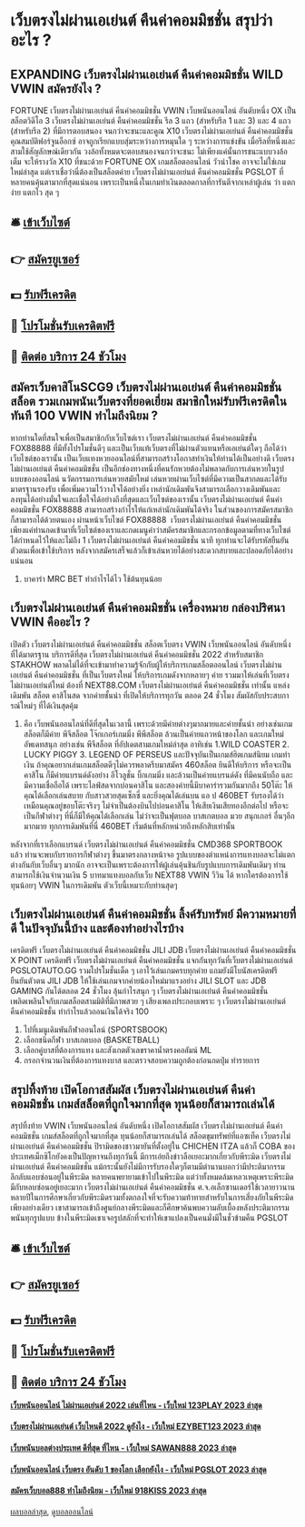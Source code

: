 # เว็บตรงไม่ผ่านเอเย่นต์ คืนค่าคอมมิชชั่น สรุปว่าอะไร ?
## EXPANDING เว็บตรงไม่ผ่านเอเย่นต์ คืนค่าคอมมิชชั่น WILD VWIN สมัครยังไง ?
FORTUNE เว็บตรงไม่ผ่านเอเย่นต์ คืนค่าคอมมิชชั่น VWIN เว็บพนันออนไลน์ อันดับหนึ่ง OX เป็นสล็อตวิดีโอ 3 เว็บตรงไม่ผ่านเอเย่นต์ คืนค่าคอมมิชชั่น รีล 3 แถว (สำหรับรีล 1 และ 3) และ 4 แถว (สำหรับรีล 2) ที่มีการตอบสนอง จนกว่าจะชนะและคูณ X10 เว็บตรงไม่ผ่านเอเย่นต์ คืนค่าคอมมิชชั่น คุณสมบัติฟอร์จูนอ็อกซ์ อาจถูกเรียกแบบสุ่มระหว่างการหมุนใด ๆ ระหว่างการแข่งขัน เมื่อรีลที่หนึ่งและสามใช้สัญลักษณ์เดียวกัน วงล้อทั้งหมดจะตอบสนองจนกว่าจะชนะ ไม่เพียงแค่นั้นการชนะแบบวงล้อเต็ม จะให้รางวัล X10 ที่ชนะด้วย
FORTUNE OX เกมสล็อตออนไลน์ วัวนำโชค อาจจะไม่ใช่เกมใหม่ล่าสุด แต่เราเชื่อว่านี่ต้องเป็นสล็อตค่าย เว็บตรงไม่ผ่านเอเย่นต์ คืนค่าคอมมิชชั่น PGSLOT ที่หลายคนคุ้นตามากที่สุดแน่นอน เพราะเป็นหนึ่งในเกมทำเงินตลอดกาลที่การันตีจากเหล่าผู้เล่น ว่า แตกง่าย แตกไว สุด ๆ

## 🛎 [เข้าเว็บไซต์](https://bit.ly/3SdLNi2)
## 👉 [สมัครยูเซอร์](https://bit.ly/3SdLNi2)
## 💵 [รับฟรีเครดิต](https://bit.ly/3dyRKHj)
## 👑 [โปรโมชั่นรับเครดิตฟรี](https://bit.ly/3dyRKHj)
## 📱 [ติดต่อ บริการ 24 ชัวโมง](https://bit.ly/3dyRKHj)

## สมัครเว็บคาสิโนSCG9 เว็บตรงไม่ผ่านเอเย่นต์ คืนค่าคอมมิชชั่น สล็อต รวมเกมพนันเว็บตรงที่ยอดเยี่ยม สมาชิกใหม่รับฟรีเครดิตในทันที 100 VWIN ทำไมถึงนิยม ?
หากท่านใดที่สนใจเพื่อเป็นสมาชิกกับเว็บไซต์เรา เว็บตรงไม่ผ่านเอเย่นต์ คืนค่าคอมมิชชั่น FOX88888 ที่มีทั้งโปรโมชั่นดีๆ และเป็นเว็บแท้เว็บตรงที่ไม่ผ่านตัวแทนหรือเอเย่นต์ใดๆ ถือได้ว่าเว็บไซต์ของเรานั้น เป็นเว็บแทงหวยออนไลน์ที่สามารถสร้างโอกาสทำเงินให้ท่านได้เป็นอย่างดี เว็บตรงไม่ผ่านเอเย่นต์ คืนค่าคอมมิชชั่น เป็นอีกช่องทางหนึ่งที่คนรักหวยต้องไม่พลาดกับการเล่นหวยในรูปแบบของออนไลน์ นวัตกรรมการเล่นหวยสมัยใหม่ เล่นหวยผ่านเว็บไซต์ที่มีความเป็นสากลและได้รับมาตรฐานรองรับ เพื่อเพิ่มความไว้วางใจได้อย่างยิ่ง เหล่านักเดิมพันจึงสามารถเลือกวางเดิมพันและลงทุนได้อย่างมั่นใจและเชื่อใจได้อย่างถึงที่สุดและเว็บไซต์ของเรานั้น เว็บตรงไม่ผ่านเอเย่นต์ คืนค่าคอมมิชชั่น FOX88888 สามารถสร้างกำไรให้แก่เหล่านักเดิมพันได้จริง ในส่วนของการสมัครสมาชิกก็สามารถได้ด้วยตนเอง ผ่านหน้าเว็บไซต์ FOX88888  เว็บตรงไม่ผ่านเอเย่นต์ คืนค่าคอมมิชชั่น เพียงแค่ท่านกดเข้ามาที่เว็บไซต์ของเราและกดเมนูคำว่าสมัครสมาชิกและกรอกข้อมูลตามที่ทางเว็บไซต์ได้กำหนดไว้ให้และไม่ถึง 1 เว็บตรงไม่ผ่านเอเย่นต์ คืนค่าคอมมิชชั่น นาที ทุกท่านจะได้รับรหัสยืนยันตัวตนเพื่อเข้าใช้บริการ หลังจากสมัครเสร็จแล้วก็เข้าเล่นหวยได้อย่างสะดวกสบายและปลอดภัยได้อย่างแน่นอน
1. บาคาร่า MRC BET ทำกำไรได้ไว ใช้ต้นทุนน้อย

## เว็บตรงไม่ผ่านเอเย่นต์ คืนค่าคอมมิชชั่น เครื่องหมาย กล่องปริศนา VWIN คืออะไร ?
เปิดตัว เว็บตรงไม่ผ่านเอเย่นต์ คืนค่าคอมมิชชั่น สล็อตเว็บตรง VWIN เว็บพนันออนไลน์ อันดับหนึ่ง ที่ได้มาตรฐาน บริการดีที่สุด เว็บตรงไม่ผ่านเอเย่นต์ คืนค่าคอมมิชชั่น 2022 สำหรับสมาชิก STAKHOW พลาดไม่ได้ที่จะเข้ามาทำความรู้จักกับผู้ให้บริการเกมสล็อตออนไลน์ เว็บตรงไม่ผ่านเอเย่นต์ คืนค่าคอมมิชชั่น ที่เป็นเว็บตรงใหม่ ให้บริการเกมดังจากหลายๆ ค่าย รวมมาให้เล่นที่เว็บตรงไม่ผ่านเอเย่นต์ใหม่ ต้องที่ NEXT88.COM เว็บตรงไม่ผ่านเอเย่นต์ คืนค่าคอมมิชชั่น เท่านั้น แหล่งเดิมพัน สล็อต คาสิโนสด จากค่ายชั้นนำ ที่เปิดให้บริการทุกวัน ตลอด 24 ชั่วโมง สัมผัสกับประสบการณ์ใหม่ๆ ที่ได้เงินสุดคุ้ม
1. คือ เว็บพนันออนไลน์ที่ดีที่สุดในเวลานี้ เพราะด้วยมีค่ายต่างๆมากมายและค่ายชั้นนำ อย่างเช่นเกมสล็อตก็มีค่าย พีจีสล็อต โจ๊กเกอร์เกมมิ่ง พีพีสล็อต ล้วนเป็นค่ายแถวหน้าของโลก และเกมใหม่อัพเดทสนุก อย่างเช่น พีจีสล็อต ที่อัปเดตสามเกมใหม่ล่าสุด อาทิเช่น 1.WILD COASTER 2. LUCKY PIGGY 3. LEGEND OF PERSEUS และปัจจุบันเป็นเกมส์ฮิตเกมส์นิยม เกมทำเงิน ถ้าคุณอยากเล่นเกมสล็อตดีๆไม่ควรพลาดรีบมาสมัคร 460สล็อต ยินดีให้บริการ หรือจะเป็นคาสิโน ก็มีค่ายแบรนด์ดังอย่าง อีโวลูชั่น บิ๊กเกมมิ่ง และล้วนเป็นค่ายแบรนด์ดัง ที่มีคนนับถือ และมีความเชื่อถือได้ เพราะไลฟ์สดจากบ่อนคาสิโน และสองค่ายนี้มีบาคาร่ารวมกันมากถึง 50โต๊ะ ให้คุณได้เลือกเล่นสบาย กับสาวสวยสุดเซ็กซี่ และยิ่งคุณได้เล่นบน แอ ป 460BET รับรองได้ว่าเหมือนคุณอยู่ขอบโต๊ะจริงๆ ไม่จำเป็นต้องบินไปบ่อนคาสิโน ให้เสียเงินเสียทองอีกต่อไป หรือจะเป็นกีฬาต่างๆ ที่นี่ก็มีให้คุณได้เลือกเล่น ไม่ว่าจะเป็นฟุตบอล บาสเกตบอล มวย สนุกเกอร์ อื่นๆอีกมากมาย ทุกการเดิมพันที่นี่ 460BET เริ่มต้นที่หลักหน่วยถึงหลักสิบเท่านั้น

หลังจากที่เราเลือกแบรนด์ เว็บตรงไม่ผ่านเอเย่นต์ คืนค่าคอมมิชชั่น CMD368 SPORTBOOK แล้ว ท่านจะพบกับรายการกีฬาต่างๆ ขึ้นมาตรงกลางหน้าจอ รูปแบบของตำแหน่งการแทงบอลจะไม่แตกต่างกันกับเว็บอื่นๆ มากนัก อาจจะเป็นเพราะต้องการให้ผู้เล่นคุ้นชินกับรูปแบบการเดิมพันเดิมๆ ท่านสามารถใช้เงินจำนวนเงิน 5 บาทมาแทงบอลกับเว็บ NEXT88 VWIN วีวิน ได้ หากใครต้องการใช้ทุนน้อยๆ VWIN ในการเดิมพัน ตัวเว็บนี้เหมาะกับท่านสุดๆ

## เว็บตรงไม่ผ่านเอเย่นต์ คืนค่าคอมมิชชั่น ลิ้งค์รับทรัพย์ มีความหมายที่ดี ในปัจจุบันนี้บ้าง และต้องทำอย่างไรบ้าง
เครดิตฟรี เว็บตรงไม่ผ่านเอเย่นต์ คืนค่าคอมมิชชั่น JILI JDB เว็บตรงไม่ผ่านเอเย่นต์ คืนค่าคอมมิชชั่น X POINT เครดิตฟรี เว็บตรงไม่ผ่านเอเย่นต์ คืนค่าคอมมิชชั่น แจกกันทุกวันที่เว็บตรงไม่ผ่านเอเย่นต์ PGSLOTAUTO.GG รวมโปรโมชั่นเด็ด ๆ เอาไว้เล่นเกมครบทุกค่าย แถมยังมีโบนัสเครดิตฟรี ยืนยันตัวตน JILI JDB ให้ใช้เล่นเกมจากค่ายน้องใหม่มาแรงอย่าง JILI SLOT และ JDB GAMING กันได้ตลอด 24 ชั่วโมง ลุ้นกำไรสนุก ๆ เว็บตรงไม่ผ่านเอเย่นต์ คืนค่าคอมมิชชั่น เพลิดเพลินใจกับเกมสล็อตสามมิติที่มีภาพสวย ๆ เสียงเพลงประกอบเพราะ ๆ เว็บตรงไม่ผ่านเอเย่นต์ คืนค่าคอมมิชชั่น ทำกำไรแล้วถอนเงินได้จริง 100
1. ไปที่เมนูเดิมพันกีฬาออนไลน์ (SPORTSBOOK)
2. เลือกชนิดกีฬา บาสเกตบอล (BASKETBALL)
3. เลือกคู่บาสที่ต้องการแทง และสังเกตตัวเลขราคาน้ำตรงคอลัมน์ ML
4. กรอกจำนวนเงินที่ต้องการแทงบาส และตรวจสอบความถูกต้องก่อนกดปุ่ม ทำรายการ

## สรุปทิ้งท้าย เปิดโอกาสสัมผัส เว็บตรงไม่ผ่านเอเย่นต์ คืนค่าคอมมิชชั่น เกมส์สล็อตที่ถูกใจมากที่สุด ทุนน้อยก็สามารถเล่นได้
สรุปทิ้งท้าย VWIN เว็บพนันออนไลน์ อันดับหนึ่ง เปิดโอกาสสัมผัส เว็บตรงไม่ผ่านเอเย่นต์ คืนค่าคอมมิชชั่น เกมส์สล็อตที่ถูกใจมากที่สุด ทุนน้อยก็สามารถเล่นได้ สล็อตขุมทรัพย์ที่แอซเท็ค เว็บตรงไม่ผ่านเอเย่นต์ คืนค่าคอมมิชชั่น ปิรามิดของชาวมายันที่ตั้งอยู่ใน CHICHEN ITZA แล้วก็ COBA ของประเทศเม็กซิโกยังคงเป็นปัญหาจนถึงทุกวันนี้ มีการเอ่ยถึงข่าวลือเยอะมากเกี่ยวกับพีระมิด เว็บตรงไม่ผ่านเอเย่นต์ คืนค่าคอมมิชชั่น แม้กระนั้นยังไม่มีการรับรองใดๆก็ตามมีตำนานบอกว่ามีประติมากรรมลึกลับแอบซ่อนอยู่ในพีระมิด หลายคนพยายามเข้าไปในพีระมิด แต่ว่าทั้งหมดล้มเหลวเหตุเพราะพีระมิดมีกับหลบซ่อนอยู่เยอะมาก เว็บตรงไม่ผ่านเอเย่นต์ คืนค่าคอมมิชชั่น ศ.จ.อเล็กซานเดอร์ใช้เวลายาวนานหลายปีในการศึกษาเกี่ยวกับพีระมิดรวมทั้งตกลงใจที่จะรับความท้าทายสำหรับในการเสี่ยงภัยในพีระมิดเพียงอย่างเดียว เขาสามารถเข้าถึงศูนย์กลางพีระมิดและก็ศึกษาค้นพบความลับเบื้องหลังประติมากรรม พนันทุกรูปแบบ ข้างในพีระมิดเขาเจอรูปสลักที่จะทำให้เขาแปลงเป็นคนมั่งมีในชั่วข้ามคืน PGSLOT

## 🛎 [เข้าเว็บไซต์](https://bit.ly/3SdLNi2)
## 👉 [สมัครยูเซอร์](https://bit.ly/3SdLNi2)
## 💵 [รับฟรีเครดิต](https://bit.ly/3dyRKHj)
## 👑 [โปรโมชั่นรับเครดิตฟรี](https://bit.ly/3dyRKHj)
## 📱 [ติดต่อ บริการ 24 ชัวโมง](https://bit.ly/3dyRKHj)

#### [เว็บพนันออนไลน์ ไม่ผ่านเอเย่นต์ 2022 เล่นที่ไหน - เว็บใหม่ 123PLAY 2023 ล่าสุด](https://atom.io/themes/เว็บพนันออนไลน์%20ไม่ผ่านเอเย่นต์%202022%20เล่นที่ไหน%20-%20เว็บใหม่%20123play%202023%20ล่าสุด)
#### [เว็บตรงไม่ผ่านเอเย่นต์ เว็บไหนดี 2022 ดูยังไง - เว็บใหม่ EZYBET123 2023 ล่าสุด](https://atom.io/themes/เว็บตรงไม่ผ่านเอเย่นต์%20เว็บไหนดี%202022%20ดูยังไง%20-%20เว็บใหม่%20ezybet123%202023%20ล่าสุด)
#### [เว็บพนันบอลต่างประเทศ ดีที่สุด ที่ไหน - เว็บใหม่ SAWAN888 2023 ล่าสุด](https://atom.io/themes/เว็บพนันบอลต่างประเทศ%20ดีที่สุด%20ที่ไหน%20-%20เว็บใหม่%20sawan888%202023%20ล่าสุด)
#### [เว็บพนันออนไลน์ เว็บตรง อันดับ 1 ของโลก เลือกยังไง - เว็บใหม่ PGSLOT 2023 ล่าสุด](https://atom.io/themes/เว็บพนันออนไลน์%20เว็บตรง%20อันดับ%201%20ของโลก%20เลือกยังไง%20-%20เว็บใหม่%20pgslot%202023%20ล่าสุด)
#### [สมัครเว็บบอล888 ทำไมถึงนิยม - เว็บใหม่ 918KISS 2023 ล่าสุด](https://atom.io/themes/สมัครเว็บบอล888%20ทำไมถึงนิยม%20-%20เว็บใหม่%20918kiss%202023%20ล่าสุด)

[ผลบอลล่าสุด](https://siamsport.tv "ผลบอลล่าสุด"), [ดูบอลออนไลน์](https://siamsport.tv/ดูบอลสด "ดูบอลออนไลน์")
